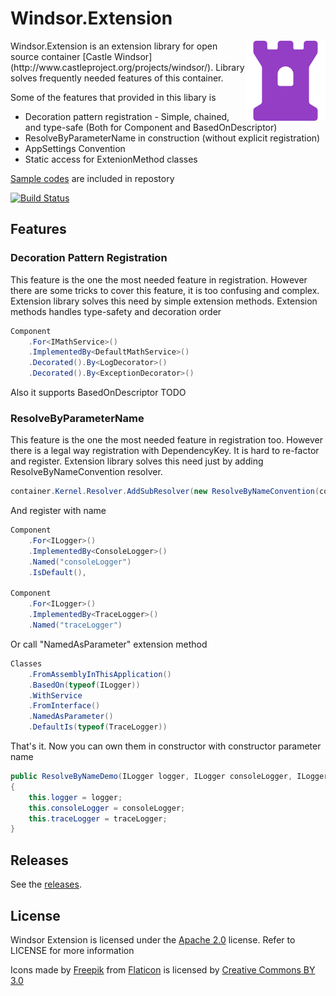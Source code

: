 # Windsor.Extension
<img align="right" src="Resource/Images/Logo.Purple.128.png">
Windsor.Extension is an extension library for open source container [Castle Windsor](http://www.castleproject.org/projects/windsor/). Library solves frequently needed features of this container.

Some of the features that provided in this libary is
  - Decoration pattern registration - Simple, chained, and type-safe  (Both for Component and BasedOnDescriptor)
  - ResolveByParameterName in construction (without explicit registration)
  - AppSettings Convention
  - Static access  for ExtenionMethod classes

[Sample codes](https://github.com/onureker/Windsor.Extension/tree/master/Source/Demos/Windsor.Extension.Demo) are included in repostory

[![Build Status](https://ci.appveyor.com/api/projects/status/github/onureker/Windsor.Extension?branch=master&svg=true)](https://ci.appveyor.com/project/OnurEker/windsor-extension)

## Features
### Decoration Pattern Registration
This feature is the one the most needed feature in registration. However there are some tricks to cover this feature, it is too confusing and complex.
Extension library solves this need by simple extension methods. Extension methods handles type-safety and decoration order 
```csharp
Component
    .For<IMathService>()
    .ImplementedBy<DefaultMathService>()
    .Decorated().By<LogDecorator>()
    .Decorated().By<ExceptionDecorator>()
```
Also it supports BasedOnDescriptor
TODO

### ResolveByParameterName
This feature is the one the most needed feature in registration too. However there is a legal way registration with DependencyKey. It is hard to re-factor and register.
Extension library solves this need just by adding ResolveByNameConvention resolver.
```csharp
container.Kernel.Resolver.AddSubResolver(new ResolveByNameConvention(container));
```
And register with name
```csharp
Component
    .For<ILogger>()
    .ImplementedBy<ConsoleLogger>()
    .Named("consoleLogger")
    .IsDefault(),

Component
    .For<ILogger>()
    .ImplementedBy<TraceLogger>()
    .Named("traceLogger")
```
Or call "NamedAsParameter" extension method
```csharp
Classes
    .FromAssemblyInThisApplication()
    .BasedOn(typeof(ILogger))
    .WithService
    .FromInterface()
    .NamedAsParameter()
    .DefaultIs(typeof(TraceLogger))
```
That's it. Now you can own them in constructor with constructor parameter name
```csharp
public ResolveByNameDemo(ILogger logger, ILogger consoleLogger, ILogger traceLogger)
{
    this.logger = logger;
    this.consoleLogger = consoleLogger;
    this.traceLogger = traceLogger;
}
```

## Releases
See the [releases](https://github.com/onureker/Windsor.Extension/releases).

## License
Windsor Extension is licensed under the [Apache 2.0](http://opensource.org/licenses/Apache-2.0) license. Refer to LICENSE for more information

Icons made by [Freepik](http://www.freepik.com") from [Flaticon](http://www.flaticon.com) is licensed by [Creative Commons BY 3.0](http://creativecommons.org/licenses/by/3.0/)
